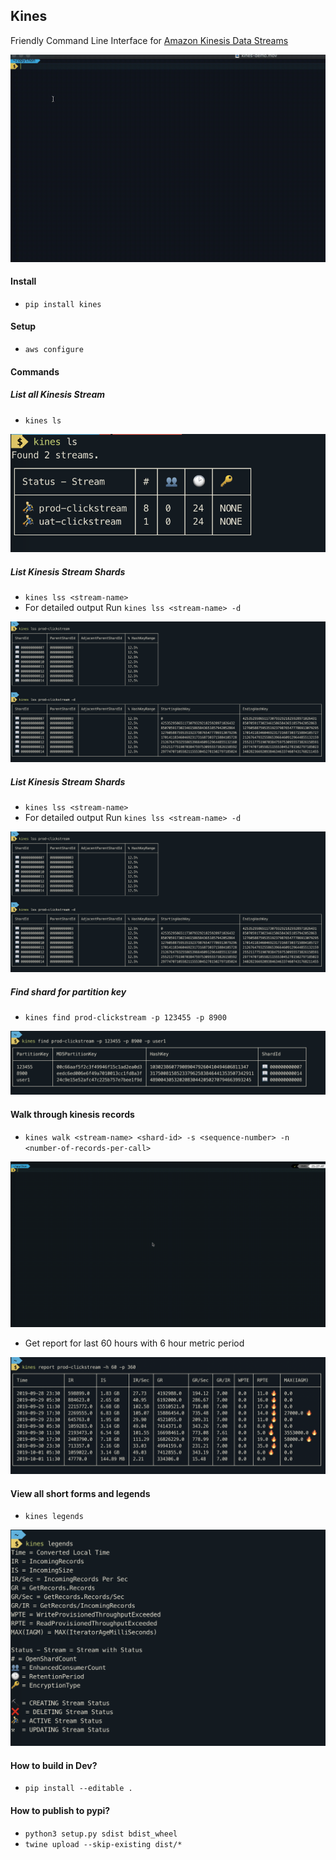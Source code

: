 ## Kines
Friendly Command Line Interface for [Amazon Kinesis Data Streams](https://aws.amazon.com/kinesis/data-streams/)

![Kines Demo](https://raw.githubusercontent.com/dinsaw/kines/master/demo/kines-demo.gif)

#### Install
- `pip install kines`

#### Setup 
- `aws configure`

#### Commands 
##### List all Kinesis Stream
- `kines ls`

![Kines ls](https://raw.githubusercontent.com/dinsaw/kines/master/demo/kines-ls.png)

##### List Kinesis Stream Shards
- `kines lss <stream-name>`
- For detailed output Run `kines lss <stream-name> -d`

![Kines lss](https://raw.githubusercontent.com/dinsaw/kines/master/demo/kines-lss-and-d.png)

##### List Kinesis Stream Shards
- `kines lss <stream-name>`
- For detailed output Run `kines lss <stream-name> -d`

![Kines lss](https://raw.githubusercontent.com/dinsaw/kines/master/demo/kines-lss-and-d.png)

##### Find shard for partition key
- `kines find prod-clickstream -p 123455 -p 8900`

![Kines find](https://raw.githubusercontent.com/dinsaw/kines/master/demo/kines-find.png)

#### Walk through kinesis records
- `kines walk <stream-name> <shard-id> -s <sequence-number> -n <number-of-records-per-call>`

![Kines Walk](https://raw.githubusercontent.com/dinsaw/kines/master/demo/kines-walk-demo.gif)

- Get report for last 60 hours with 6 hour metric period

![Kines Report 60 hours 6 hours](https://raw.githubusercontent.com/dinsaw/kines/master/demo/kines-report-h-60-p-60.png)

#### View all short forms and legends
- `kines legends`

![Kines Legends](https://raw.githubusercontent.com/dinsaw/kines/master/demo/kines-legends.png)

#### How to build in Dev?
- `pip install --editable .`

#### How to publish to pypi?
- `python3 setup.py sdist bdist_wheel`
- `twine upload --skip-existing dist/*`
